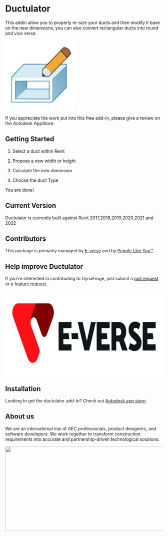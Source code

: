 # Ductulator

This addin allow you to properly re-size your ducts and then modify it base on the new dimensions, you can also convert rectangular ducts into round and vice versa</h3>
<br/>

[<img src="https://github.com/EverseDevelopment/Ductulator/blob/main/Ductulator.Common/Images/DuctulatorPresentation-01.png" width="223" height="223">](https://github.com/EverseDevelopment/DynaForge/wiki)
<br/>

If you appreciate the work put into this free add-in, please give a review on the Autodesk AppStore. 

## Getting Started

1. Select a duct within Revit

2.  Propose a new width or height

3.  Calculate the new dimension

4.  Choose the duct Type

 
You are done! 

## Current Version
Ductulator is currently built against Revit 2017,2018,2019,2020,2021 and 2022

## Contributors
This package is primarily managed by [E-verse](https://www.e-verse.co/) and by [People Like You™](https://github.com/EverseDevelopment/Ductulator/pulse).

## Help improve Ductulator
If you're interested in contributing to DynaFroge, just submit a [pull request](https://github.com/EverseDevelopment/DynaForge/pulls) or a [feature request](https://github.com/EverseDevelopment/DynaForge/issues) .

<p align="center" width="100%">
    <a href="[https://www.qries.com/](https://www.e-verse.com/)">
    <img src="https://github.com/EverseDevelopment/DynaForge/blob/main/Assets/e-verse_logo_no%20slogan.jpg" width="732" height="271" align="center">
    </a>
</p>



## Installation
Looking to get the ductulator add-in?  Check out [Autodesk app store](https://apps.autodesk.com/RVT/en/Detail/Index?id=6272106374266176068&appLang=en&os=Win64).

## About us ##

We are an international mix of AEC professionals, product designers, and software developers. We work together to transform construction requirements into accurate and partnership-driven technological solutions.



<p align="center" width="100%">
    <a href="https://www.e-verse.com/">
    <img src="https://github.com/EverseDevelopment/Ductulator/blob/main/Resources/e-verse_logo_no%20slogan.jpg" width="732" height="271" align="center">
    </a>
</p>
